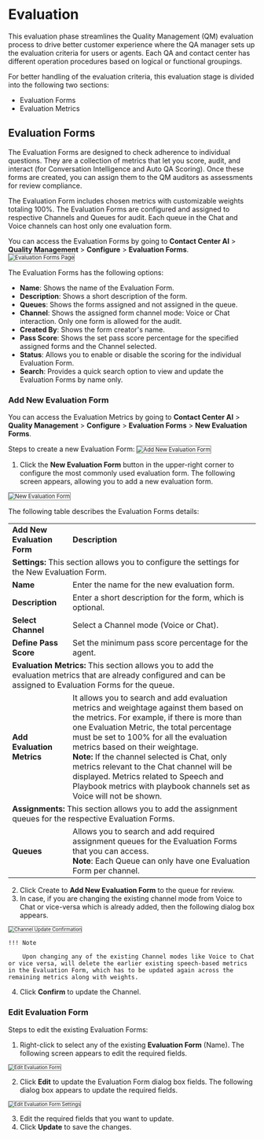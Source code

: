 # Evaluation

This evaluation phase streamlines the Quality Management (QM) evaluation process to drive better customer experience where the QA manager sets up the evaluation criteria for users or agents. Each QA and contact center has different operation procedures based on logical or functional groupings.

For better handling of the evaluation criteria, this evaluation stage is divided into the following two sections:

* Evaluation Forms
* Evaluation Metrics

## Evaluation Forms

The Evaluation Forms are designed to check adherence to individual questions. They are a collection of metrics that let you score, audit, and interact (for Conversation Intelligence and Auto QA Scoring). Once these forms are created, you can assign them to the QM auditors as assessments for review compliance.

The Evaluation Form includes chosen metrics with customizable weights totaling 100%. The Evaluation Forms are configured and assigned to respective Channels and Queues for audit. Each queue in the Chat and Voice channels can host only one evaluation form.

You can access the Evaluation Forms by going to **Contact Center AI** > **Quality Management** > **Configure** > **Evaluation Forms**.  
<img src="../images/add-new-evaluation-forms.png" alt="Evaluation Forms Page" title="Evaluation Forms Page" style="border: 1px solid gray; zoom:80%;">

The Evaluation Forms has the following options:

* **Name**: Shows the name of the Evaluation Form.
* **Description**: Shows a short description of the form.
* **Queues**: Shows the forms assigned and not assigned in the queue.
* **Channel**: Shows the assigned form channel mode: Voice or Chat interaction. Only one form is allowed for the audit. 
* **Created By**: Shows the form creator's name.
* **Pass Score**: Shows the set pass score percentage for the specified assigned forms and the Channel selected.
* **Status**: Allows you to enable or disable the scoring for the individual Evaluation Form.  
* **Search**: Provides a quick search option to view and update the Evaluation Forms by name only.

### Add New Evaluation Form

You can access the Evaluation Metrics by going to **Contact Center AI** > **Quality Management** > **Configure** > **Evaluation Forms** > **New Evaluation Forms**.  

Steps to create a new Evaluation Form:
<img src="../images/add-new-evaluation-form.png" alt="Add New Evaluation Form" title="Add New Evaluation Form" style="border: 1px solid gray; zoom:80%;">

1. Click the **New Evaluation Form** button in the upper-right corner to configure the most commonly used evaluation form. The following screen appears, allowing you to add a new evaluation form.  
<img src="../images/add-new-evaluation-forms-settings.png" alt="New Evaluation Form" title="New Evaluation Form" style="border: 1px solid gray; zoom:80%;">

The following table describes the Evaluation Forms details:

<table>
  <tr>
   <td><strong>Add New Evaluation Form</strong>
   </td>
   <td><strong>Description</strong>
   </td>
  </tr>
  <tr>
   <td colspan="2" ><strong>Settings: </strong>This section allows you to<strong> </strong>configure the settings for the New Evaluation Form.
   </td>
  </tr>
  <tr>
   <td><strong>Name</strong>
   </td>
   <td>Enter the name<strong> </strong>for the new evaluation form.
   </td>
  </tr>
  <tr>
   <td><strong>Description</strong>
   </td>
   <td>Enter a short description for the form, which is optional.
   </td>
  </tr>
  <tr>
   <td><strong>Select Channel</strong>
   </td>
   <td>Select a Channel mode (Voice or Chat).
   </td>
  </tr>
  <tr>
   <td><strong>Define Pass Score</strong>
   </td>
   <td>Set the minimum pass score percentage for the agent.
   </td>
  </tr>
  <tr>
   <td colspan="2" ><strong>Evaluation Metrics: </strong>This section allows you to add the evaluation metrics that are already configured and can be assigned to Evaluation Forms for the queue.
   </td>
  </tr>
  <tr>
   <td><strong>Add Evaluation Metrics</strong>  
   </td>
   <td>It allows you to search and add evaluation metrics and weightage against them based on the metrics.  
For example, if there is more than one Evaluation Metric, the total percentage must be set to 100% for all the evaluation metrics based on their weightage.
<br>
<strong>Note:</strong> If the channel selected is Chat, only metrics relevant to the Chat channel will be displayed. Metrics related to Speech and Playbook metrics with playbook channels set as Voice will not be shown.
   </td>
  </tr>
  <tr>
   <td colspan="2" ><strong>Assignments: </strong>This section allows you to add the assignment queues for the respective Evaluation Forms.
   </td>
  </tr>
  <tr>
   <td><strong>Queues</strong>
   </td>
   <td>Allows you to search and add required assignment queues for the Evaluation Forms that you can access.
   <br>
<strong>Note</strong>: Each Queue can only have one Evaluation Form per channel.
   </td>
  </tr>
</table>

2. Click Create to **Add New Evaluation Form** to the queue for review.
3. In case, if you are changing the existing channel mode from Voice to Chat or vice-versa which is already added, then the following dialog box appears.  
<img src="../images/channel-update.png" alt="Channel Update Confirmation" title="Channel Update Confirmation" style="border: 1px solid gray; zoom:70%;">

    !!! Note

        Upon changing any of the existing Channel modes like Voice to Chat or vice versa, will delete the earlier existing speech-based metrics in the Evaluation Form, which has to be updated again across the remaining metrics along with weights.

4. Click **Confirm** to update the Channel.

### Edit Evaluation Form

Steps to edit the existing Evaluation Forms:

1. Right-click to select any of the existing **Evaluation Form** (Name). The following screen appears to edit the required fields.  
<img src="../images/edit-evaluation-form.png" alt="Edit Evaluation Form" title="Edit Evaluation Form" style="border: 1px solid gray; zoom:70%;">

2. Click **Edit** to update the Evaluation Form dialog box fields. The following dialog box appears to update the required fields.  
<img src="../images/edit-evaluation-form_settings.png" alt="Edit Evaluation Form Settings" title="Edit Evaluation Form Settings" style="border: 1px solid gray; zoom:70%;">

3. Edit the required fields that you want to update.
4. Click **Update** to save the changes.